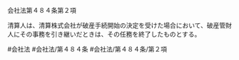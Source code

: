会社法第４８４条第２項

清算人は、清算株式会社が破産手続開始の決定を受けた場合において、破産管財人にその事務を引き継いだときは、その任務を終了したものとする。

#会社法
#会社法/第４８４条
#会社法/第４８４条/第２項

